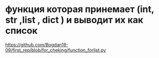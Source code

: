 # функция которая принемает (int, str ,list , dict ) и выводит их как список 
https://github.com/Bogdan18-09/first_rep/blob/for_cheking/function_forlist.py
